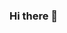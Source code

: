 ### Hi there 👋

<!--
**Ilya6776/Ilya6776** is a ✨ _special_ ✨ repository because its `README.md` (this file) appears on your GitHub profile.


